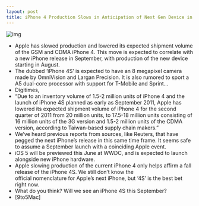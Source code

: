 ```yaml
---
layout: post
title: iPhone 4 Production Slows in Anticipation of Next Gen Device in August
---
```

![img](http://media.idownloadblog.com/wp-content/uploads/2011/05/Closeup-photo-of-the-bottom-of-iPhone-4-including-the-speakers-and-dock-connector-e1305726148792.jpeg)
* Apple has slowed production and lowered its expected shipment volume of the GSM and CDMA iPhone 4. This move is expected to correlate with a new iPhone release in September, with production of the new device starting in August.
* The dubbed ‘iPhone 4S‘ is expected to have an 8 megapixel camera made by OmniVision and Largan Precision. It is also rumored to sport a A5 dual-core processor with support for T-Mobile and Sprint…
* Digitimes,
* “Due to an inventory volume of 1.5-2 million units of iPhone 4 and the launch of iPhone 4S planned as early as September 2011, Apple has lowered its expected shipment volume of iPhone 4 for the second quarter of 2011 from 20 million units, to 17.5-18 million units consisting of 16 million units of the 3G version and 1.5-2 million units of the CDMA version, according to Taiwan-based supply chain makers.”
* We’ve heard previous reports from sources, like Reuters, that have pegged the next iPhone’s release in this same time frame. It seems safe to assume a September launch with a coinciding Apple event.
* iOS 5 will be previewed this June at WWDC, and is expected to launch alongside new iPhone hardware.
* Apple slowing production of the current iPhone 4 only helps affirm a fall release of the iPhone 4S. We still don’t know the official nomenclature for Apple’s next iPhone, but ‘4S’ is the best bet right now.
* What do you think? Will we see an iPhone 4S this September?
* [9to5Mac]

